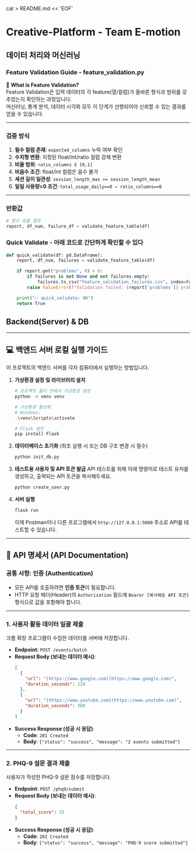 cat > README.md << 'EOF'
# Creative-Platform - Team E-motion

## 데이터 처리와 머신러닝

### Feature Validation Guide - feature_validation.py

📌 **What is Feature Validation?**  
Feature Validation은 입력 데이터의 각 feature(열/컬럼)가 올바른 형식과 범위를 갖추었는지 확인하는 과정입니다.  
머신러닝, 통계 분석, 데이터 시각화 모두 이 단계가 선행되어야 신뢰할 수 있는 결과를 얻을 수 있습니다.

---

### 검증 방식
1. **필수 컬럼 존재**: `expected_columns` 누락 여부 확인  
2. **수치형 변환**: 지정된 float/int/ratio 컬럼 강제 변환  
3. **비율 범위**: `ratio_columns ∈ [0,1]`  
4. **비음수 조건**: float/int 컬럼은 음수 불가  
5. **세션 길이 일관성**: `session_length_max >= session_length_mean`  
6. **일일 사용량=0 조건**: `total_usage_daily==0 → ratio_columns==0`

---

### 반환값
```python
# 함수 호출 결과
report, df_num, failure_df = validate_feature_table(df)
```
### Quick Validate - 아래 코드로 간단하게 확인할 수 있다
```python
def quick_validate(df: pd.DataFrame):
    report, df_num, failures = validate_feature_table(df)

    if report.get("problems", 0) > 0:
        if failures is not None and not failures.empty:
            failures.to_csv("feature_validation_failures.csv", index=False)
        raise ValueError(f"Validation failed: {report['problems']} problems. See feature_validation_failures.csv")

    print("✅ quick_validate: OK")
    return True
```

## Backend(Server) & DB
---

## 💻 백엔드 서버 로컬 실행 가이드

이 프로젝트의 백엔드 서버를 각자 컴퓨터에서 실행하는 방법입니다.

1.  **가상환경 설정 및 라이브러리 설치**
    ```bash
    # 프로젝트 폴더 안에서 가상환경 생성
    python -m venv venv

    # 가상환경 활성화
    # Windows:
    .\venv\Scripts\activate
    
    # Flask 설치
    pip install Flask
    ```

2.  **데이터베이스 초기화**
    (최초 실행 시 또는 DB 구조 변경 시 필수)
    ```bash
    python init_db.py
    ```

3.  **테스트용 사용자 및 API 토큰 발급**
    API 테스트를 위해 아래 명령어로 테스트 유저를 생성하고, 출력되는 API 토큰을 복사해두세요.
    ```bash
    python create_user.py
    ```

4.  **서버 실행**
    ```bash
    flask run
    ```
    이제 Postman이나 다른 프로그램에서 `http://127.0.0.1:5000` 주소로 API를 테스트할 수 있습니다.

---

## 📖 API 명세서 (API Documentation)

### 공통 사항: 인증 (Authentication)

* 모든 API를 호출하려면 **인증 토큰**이 필요합니다.
* HTTP 요청 헤더(Header)의 `Authorization` 필드에 `Bearer [복사해둔 API 토큰]` 형식으로 값을 포함해야 합니다.

---

### 1. 사용자 활동 데이터 일괄 제출

크롬 확장 프로그램이 수집한 데이터를 서버에 저장합니다.

* **Endpoint**: `POST /events/batch`
* **Request Body (보내는 데이터 예시)**:
    ```json
    [
      {
        "url": "[https://www.google.com](https://www.google.com)",
        "duration_seconds": 120
      },
      {
        "url": "[https://www.youtube.com](https://www.youtube.com)",
        "duration_seconds": 300
      }
    ]
    ```
* **Success Response (성공 시 응답)**:
    * **Code**: `201 Created`
    * **Body**: `{"status": "success", "message": "2 events submitted"}`

---

### 2. PHQ-9 설문 결과 제출

사용자가 작성한 PHQ-9 설문 점수를 저장합니다.

* **Endpoint**: `POST /phq9/submit`
* **Request Body (보내는 데이터 예시)**:
    ```json
    {
      "total_score": 15
    }
    ```
* **Success Response (성공 시 응답)**:
    * **Code**: `201 Created`
    * **Body**: `{"status": "success", "message": "PHQ-9 score submitted"}`


